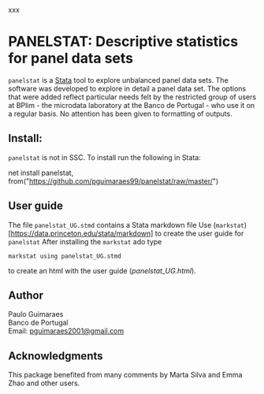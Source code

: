 xxx
# PANELSTAT: Descriptive statistics for panel data sets

`panelstat` is a [Stata](http://www.stata.com/) tool to explore unbalanced panel data sets. The software was developed to explore in detail a panel data set. The options that were added reflect particular needs felt by the restricted group of users at BPlim - the microdata laboratory at the Banco de Portugal - who use it on a regular basis. No attention has been given to formatting of outputs.

## Install:

`panelstat` is not in SSC. To install run the following in Stata:

net install panelstat, from("https://github.com/pguimaraes99/panelstat/raw/master/")

## User guide

The file `panelstat_UG.stmd` contains a Stata markdown file 
Use (`markstat`)[https://data.princeton.edu/stata/markdown] to create the user guide for `panelstat`
After installing the `markstat` ado type
```
markstat using panelstat_UG.stmd
```
to create an html with the user guide (*panelstat_UG.html*).

## Author

Paulo Guimaraes
<br>Banco de Portugal
<br>Email: pguimaraes2001@gmail.com

## Acknowledgments

This package benefited from many comments by Marta Silva and Emma Zhao and other users.

